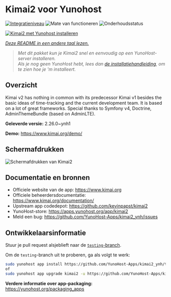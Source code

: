 <!--
NB: Deze README is automatisch gegenereerd door <https://github.com/YunoHost/apps/tree/master/tools/readme_generator>
Hij mag NIET handmatig aangepast worden.
-->

# Kimai2 voor Yunohost

[![Integratieniveau](https://apps.yunohost.org/badge/integration/kimai2)](https://ci-apps.yunohost.org/ci/apps/kimai2/)
![Mate van functioneren](https://apps.yunohost.org/badge/state/kimai2)
![Onderhoudsstatus](https://apps.yunohost.org/badge/maintained/kimai2)

[![Kimai2 met Yunohost installeren](https://install-app.yunohost.org/install-with-yunohost.svg)](https://install-app.yunohost.org/?app=kimai2)

*[Deze README in een andere taal lezen.](./ALL_README.md)*

> *Met dit pakket kun je Kimai2 snel en eenvoudig op een YunoHost-server installeren.*  
> *Als je nog geen YunoHost hebt, lees dan [de installatiehandleiding](https://yunohost.org/install), om te zien hoe je 'm installeert.*

## Overzicht

Kimai v2 has nothing in common with its predecessor Kimai v1 besides the basic ideas of time-tracking and the current development team. It is based on a lot of great frameworks. Special thanks to Symfony v4, Doctrine, AdminThemeBundle (based on AdminLTE).


**Geleverde versie:** 2.26.0~ynh1

**Demo:** <https://www.kimai.org/demo/>

## Schermafdrukken

![Schermafdrukken van Kimai2](./doc/screenshots/screenshot1.png)

## Documentatie en bronnen

- Officiele website van de app: <https://www.kimai.org>
- Officiele beheerdersdocumentatie: <https://www.kimai.org/documentation/>
- Upstream app codedepot: <https://github.com/kevinpapst/kimai2>
- YunoHost-store: <https://apps.yunohost.org/app/kimai2>
- Meld een bug: <https://github.com/YunoHost-Apps/kimai2_ynh/issues>

## Ontwikkelaarsinformatie

Stuur je pull request alsjeblieft naar de [`testing`-branch](https://github.com/YunoHost-Apps/kimai2_ynh/tree/testing).

Om de `testing`-branch uit te proberen, ga als volgt te werk:

```bash
sudo yunohost app install https://github.com/YunoHost-Apps/kimai2_ynh/tree/testing --debug
of
sudo yunohost app upgrade kimai2 -u https://github.com/YunoHost-Apps/kimai2_ynh/tree/testing --debug
```

**Verdere informatie over app-packaging:** <https://yunohost.org/packaging_apps>
